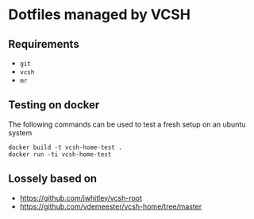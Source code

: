 # Dotfiles managed by VCSH

## Requirements

* `git`
* `vcsh`
* `mr`

## Testing on docker

The following commands can be used to test a fresh setup on an ubuntu system

```
docker build -t vcsh-home-test .
docker run -ti vcsh-home-test
```

## Lossely based on

* https://github.com/jwhitley/vcsh-root
* https://github.com/vdemeester/vcsh-home/tree/master
